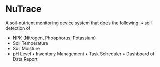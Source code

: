 # NuTrace

A soil-nutrient monitoring device system that does the following:
• soil detection of 
  - NPK (Nitrogen, Phosphorus, Potassium)
  - Soil Temperature
  - Soil Moisture
  - pH Level
• Inventory Management
• Task Scheduler
• Dashboard of Data Report
